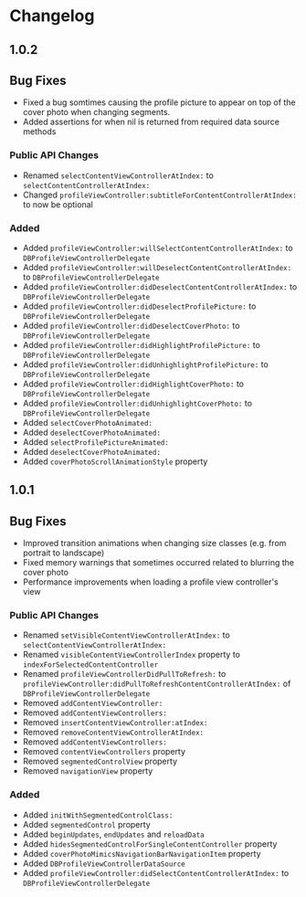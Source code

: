 # Changelog

## 1.0.2

## Bug Fixes

* Fixed a bug somtimes causing the profile picture to appear on top of the cover photo when changing segments.
* Added assertions for when nil is returned from required data source methods

### Public API Changes

* Renamed `selectContentViewControllerAtIndex:` to `selectContentControllerAtIndex:`
* Changed `profileViewController:subtitleForContentControllerAtIndex:` to now be optional

### Added

* Added `profileViewController:willSelectContentControllerAtIndex:` to `DBProfileViewControllerDelegate`
* Added `profileViewController:willDeselectContentControllerAtIndex:` to `DBProfileViewControllerDelegate`
* Added `profileViewController:didDeselectContentControllerAtIndex:` to `DBProfileViewControllerDelegate`
* Added `profileViewController:didDeselectProfilePicture:` to `DBProfileViewControllerDelegate`
* Added `profileViewController:didDeselectCoverPhoto:` to `DBProfileViewControllerDelegate`
* Added `profileViewController:didHighlightProfilePicture:` to `DBProfileViewControllerDelegate`
* Added `profileViewController:didUnhighlightProfilePicture:` to `DBProfileViewControllerDelegate`
* Added `profileViewController:didHighlightCoverPhoto:` to `DBProfileViewControllerDelegate`
* Added `profileViewController:didUnhighlightCoverPhoto:` to `DBProfileViewControllerDelegate`
* Added `selectCoverPhotoAnimated:`
* Added `deselectCoverPhotoAnimated:`
* Added `selectProfilePictureAnimated:`
* Added `deselectCoverPhotoAnimated:`
* Added `coverPhotoScrollAnimationStyle` property

## 1.0.1

## Bug Fixes

* Improved transition animations when changing size classes (e.g. from portrait to landscape)
* Fixed memory warnings that sometimes occurred related to blurring the cover photo
* Performance improvements when loading a profile view controller's view

### Public API Changes

* Renamed `setVisibleContentViewControllerAtIndex:` to `selectContentViewControllerAtIndex:`
* Renamed `visibleContentViewControllerIndex` property to `indexForSelectedContentController`
* Renamed `profileViewControllerDidPullToRefresh:` to `profileViewController:didPullToRefreshContentControllerAtIndex:` of `DBProfileViewControllerDelegate`
* Removed `addContentViewController:`
* Removed `addContentViewControllers:`
* Removed `insertContentViewController:atIndex:`
* Removed `removeContentViewControllerAtIndex:`
* Removed `addContentViewControllers:`
* Removed `contentViewControllers` property
* Removed `segmentedControlView` property
* Removed `navigationView` property

### Added

* Added `initWithSegmentedControlClass:`
* Added `segmentedControl` property
* Added `beginUpdates`, `endUpdates` and `reloadData`
* Added `hidesSegmentedControlForSingleContentController` property
* Added `coverPhotoMimicsNavigationBarNavigationItem` property
* Added `DBProfileViewControllerDataSource`
* Added `profileViewController:didSelectContentControllerAtIndex:` to `DBProfileViewControllerDelegate`
